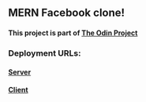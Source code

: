 ## MERN Facebook clone! 
#### This project is part of [The Odin Project](http://theodinproject.com)

### Deployment URLs:
  #### [Server](https://mernfb.herokuapp.com)
  #### [Client](https://jovial-rosalind-bfd298.netlify.app/)